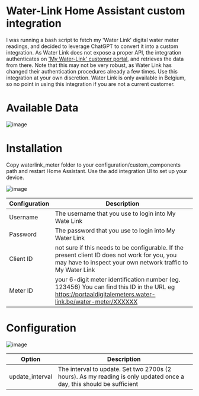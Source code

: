 # Water-Link Home Assistant custom integration

I was running a bash script to fetch my 'Water Link' digital water meter readings, and decided to leverage ChatGPT to convert it into a custom integration. 
As Water Link does not expose a proper API, the integration authenticates on ['My Water-Link' customer portal](https://portaaldigitalemeters.water-link.be/), and retrieves the data from there. Note that this may not be very robust, as Water Link has changed their authentication procedures already a few times. Use this integration at your own discretion.
Water Link is only available in Belgium, so no point in using this integration if you are not a current customer.

# Available Data
![image](https://github.com/user-attachments/assets/02f5c7e7-fa33-4fd5-8f06-baad1bc149ec)

# Installation

Copy waterlink_meter folder to your configuration/custom_components path and restart Home Assistant. Use the add integration UI to set up your device.

![image](https://github.com/user-attachments/assets/025b78f2-60b3-4431-8ca5-5c1f484ae6e4)

|Configuration | Description  |
|--|--|
| Username | The username that you use to login into My Wate Link  |
| Password| The password that you use to login into My Water Link  |
| Client ID| not sure if this needs to be configurable. If the present client ID does not work for you, you may have to inspect your own network traffic to My Water Link  |
| Meter ID| your 6-digit meter identification number (eg. 123456) You can find this ID in the URL eg https://portaaldigitalemeters.water-link.be/water-meter/XXXXXX|

# Configuration
![image](https://github.com/user-attachments/assets/fc7ea38c-a0f1-4078-a95b-51a523d71dba)

|Option| Description  |
|--|--|
| update_interval | The interval to update. Set two 2700s (2 hours). As my reading is only updated once a day, this should be sufficient |
